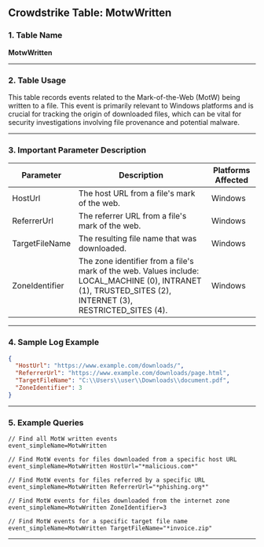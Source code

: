 ## Crowdstrike Table: MotwWritten

### 1. Table Name

**MotwWritten**

---

### 2. Table Usage

This table records events related to the Mark-of-the-Web (MotW) being written to a file. This event is primarily relevant to Windows platforms and is crucial for tracking the origin of downloaded files, which can be vital for security investigations involving file provenance and potential malware.

---

### 3. Important Parameter Description

| Parameter | Description | Platforms Affected |
|---|---|---|
| HostUrl | The host URL from a file's mark of the web. | Windows |
| ReferrerUrl | The referrer URL from a file's mark of the web. | Windows |
| TargetFileName | The resulting file name that was downloaded. | Windows |
| ZoneIdentifier | The zone identifier from a file's mark of the web. Values include: LOCAL\_MACHINE (0), INTRANET (1), TRUSTED\_SITES (2), INTERNET (3), RESTRICTED\_SITES (4). | Windows |

---

### 4. Sample Log Example

```json
{
  "HostUrl": "https://www.example.com/downloads/",
  "ReferrerUrl": "https://www.example.com/downloads/page.html",
  "TargetFileName": "C:\\Users\\user\\Downloads\\document.pdf",
  "ZoneIdentifier": 3
}
```

---

### 5. Example Queries

```xql
// Find all MotW written events
event_simpleName=MotwWritten

// Find MotW events for files downloaded from a specific host URL
event_simpleName=MotwWritten HostUrl="*malicious.com*"

// Find MotW events for files referred by a specific URL
event_simpleName=MotwWritten ReferrerUrl="*phishing.org*"

// Find MotW events for files downloaded from the internet zone
event_simpleName=MotwWritten ZoneIdentifier=3

// Find MotW events for a specific target file name
event_simpleName=MotwWritten TargetFileName="*invoice.zip"
```

---